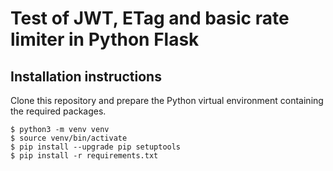# Test of JWT, ETag and basic rate limiter in Python Flask
## Installation instructions
Clone this repository and prepare the Python virtual environment containing the required packages.
```
$ python3 -m venv venv
$ source venv/bin/activate
$ pip install --upgrade pip setuptools
$ pip install -r requirements.txt
```
